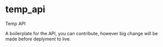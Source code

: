 # temp_api
Temp API

A boilerplate for the API, you can contribute, however big change will be made before deplyment to live.
